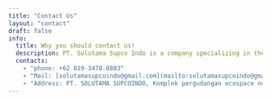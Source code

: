 ```yaml
---
title: "Contact Us"
layout: "contact"
draft: false
info:
  title: Why you should contact us!
  description: PT. Solutama Supco Indo is a company specializing in the repacking and trade of palm cooking oil. We also manufacture high-quality palm cooking oil at competitive market prices, ensuring customer satisfaction and market trust.
  contacts:
    - "phone: +62 819-3478-8883"
    - "Mail: [solutamasupcoindo@gmail.com](mailto:solutamasupcoindo@gmail.com)"
    - "Address: PT. SOLUTAMA SUPCOINDO, Komplek pergudangan ecospace no 8, KIIC, kel margakaya, teluk jambe karawang, Jawa Barat"
---
```

